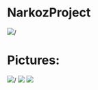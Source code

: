 # NarkozProject



<img src="https://i.imgur.com/.png">/


# Pictures:
<img src="https://i.gyazo.com/.png">/
<img src="https://i.gyazo.com/.jpg"/>
<img src="https://i.gyazo.com/.jpg"/>

